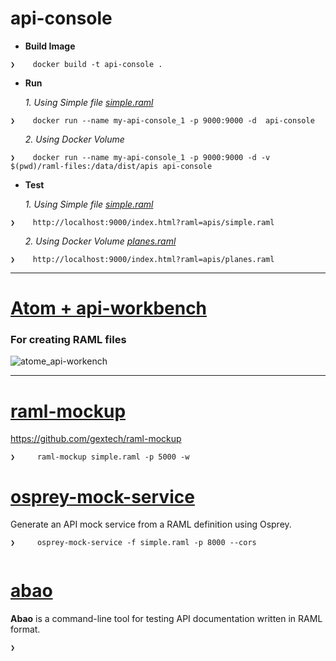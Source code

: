 # api-console

* **Build Image**
 
```
❯    docker build -t api-console .

```
* **Run**


<ol>  <i> 1. Using Simple file <a href="https://github.com/rac021/api-console/blob/master/simple.raml">simple.raml</a></i></ol>

```
❯    docker run --name my-api-console_1 -p 9000:9000 -d  api-console

```

<ol>  <i> 2. Using Docker Volume</i></ol>


```
❯    docker run --name my-api-console_1 -p 9000:9000 -d -v $(pwd)/raml-files:/data/dist/apis api-console

```

* **Test**

<ol>  <i> 1. Using Simple file <a href="https://github.com/rac021/api-console/blob/master/simple.raml">simple.raml</a></i></ol>
 
```
❯    http://localhost:9000/index.html?raml=apis/simple.raml 

```

<ol>  <i> 2. Using Docker Volume <a href="https://github.com/rac021/api-console/blob/master/raml-files/planes.raml">planes.raml</a> </i></ol>
 
```
❯    http://localhost:9000/index.html?raml=apis/planes.raml 

```
 
-------------------------------------------------------------

# [Atom + api-workbench](https://atom.io/packages/api-workbench)

### For creating RAML files

![atome_api-workench](https://cloud.githubusercontent.com/assets/7684497/18092803/07ad9fea-6ece-11e6-8704-bba0cfed66cb.png)


-------------------------------------------------------------

# [raml-mockup](https://www.npmjs.com/package/raml-mockup) 

  https://github.com/gextech/raml-mockup

```
❯     raml-mockup simple.raml -p 5000 -w

```  

# [osprey-mock-service](https://github.com/mulesoft-labs/osprey-mock-service)  

  Generate an API mock service from a RAML definition using Osprey.

```
❯     osprey-mock-service -f simple.raml -p 8000 --cors
      
```  


# [abao](https://github.com/cybertk/abao)  

  **Abao** is a command-line tool for testing API documentation written in RAML format.

```
❯     
      
```    


